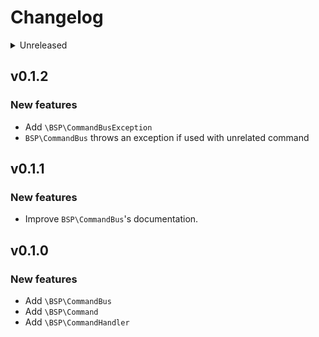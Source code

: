 # Changelog

<details>
<summary>Unreleased</summary>

### BREAKING CHANGES

- Change `BSP\` namespace into `BSP\CommandBus\`

### New features

### Bugfixes

</details>

## v0.1.2

### New features

- Add `\BSP\CommandBusException`
- `BSP\CommandBus` throws an exception if used with unrelated command

## v0.1.1

### New features

- Improve `BSP\CommandBus`'s documentation.

## v0.1.0

### New features

- Add `\BSP\CommandBus`
- Add `\BSP\Command`
- Add `\BSP\CommandHandler`

